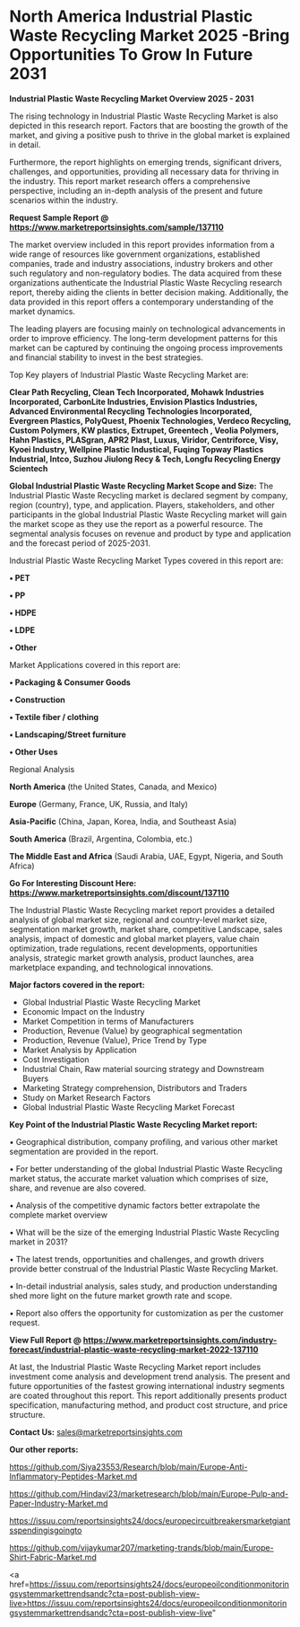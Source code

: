 # North America  Industrial Plastic Waste Recycling Market 2025 -Bring Opportunities To Grow In Future 2031

<Strong> Industrial Plastic Waste Recycling Market Overview 2025 - 2031</strong>

The rising technology in Industrial Plastic Waste Recycling Market is also depicted in this research report. Factors that are boosting the growth of the market, and giving a positive push to thrive in the global market is explained in detail.

Furthermore, the report highlights on emerging trends, significant drivers, challenges, and opportunities, providing all necessary data for thriving in the industry. This report market research offers a comprehensive perspective, including an in-depth analysis of the present and future scenarios within the industry.

<strong>Request Sample Report @ <a href=https://www.marketreportsinsights.com/sample/137110>https://www.marketreportsinsights.com/sample/137110</a></strong>

The market overview included in this report provides information from a wide range of resources like government organizations, established companies, trade and industry associations, industry brokers and other such regulatory and non-regulatory bodies. The data acquired from these organizations authenticate the Industrial Plastic Waste Recycling research report, thereby aiding the clients in better decision making. Additionally, the data provided in this report offers a contemporary understanding of the market dynamics.

The leading players are focusing mainly on technological advancements in order to improve efficiency. The long-term development patterns for this market can be captured by continuing the ongoing process improvements and financial stability to invest in the best strategies.

Top Key players of Industrial Plastic Waste Recycling Market are:

<strong>Clear Path Recycling, Clean Tech Incorporated, Mohawk Industries Incorporated, CarbonLite Industries, Envision Plastics Industries, Advanced Environmental Recycling Technologies Incorporated, Evergreen Plastics, PolyQuest, Phoenix Technologies, Verdeco Recycling, Custom Polymers, KW plastics, Extrupet, Greentech , Veolia Polymers, Hahn Plastics, PLASgran, APR2 Plast, Luxus, Viridor, Centriforce, Visy, Kyoei Industry, Wellpine Plastic Industical, Fuqing Topway Plastics Industrial, Intco, Suzhou Jiulong Recy & Tech, Longfu Recycling Energy Scientech</strong>

<strong><b>Global Industrial Plastic Waste Recycling Market Scope and Size:</b></strong>
The Industrial Plastic Waste Recycling market is declared segment by company, region (country), type, and application. Players, stakeholders, and other participants in the global Industrial Plastic Waste Recycling market will gain the market scope as they use the report as a powerful resource. The segmental analysis focuses on revenue and product by type and application and the forecast period of 2025-2031.

Industrial Plastic Waste Recycling Market Types covered in this report are:

<strong>• PET

• PP

• HDPE

• LDPE

• Other</strong>

Market Applications covered in this report are:

<strong>• Packaging & Consumer Goods

• Construction

• Textile fiber / clothing

• Landscaping/Street furniture

• Other Uses</strong> 

Regional Analysis

<strong>North America</strong> (the United States, Canada, and Mexico)

<strong>Europe</strong> (Germany, France, UK, Russia, and Italy)

<strong>Asia-Pacific</strong> (China, Japan, Korea, India, and Southeast Asia)

<strong>South America</strong> (Brazil, Argentina, Colombia, etc.)

<strong>The Middle East and Africa</strong> (Saudi Arabia, UAE, Egypt, Nigeria, and South Africa)

<strong>Go For Interesting Discount Here: <a href=https://www.marketreportsinsights.com/discount/137110>https://www.marketreportsinsights.com/discount/137110</a></strong>

The Industrial Plastic Waste Recycling market report provides a detailed analysis of global market size, regional and country-level market size, segmentation market growth, market share, competitive Landscape, sales analysis, impact of domestic and global market players, value chain optimization, trade regulations, recent developments, opportunities analysis, strategic market growth analysis, product launches, area marketplace expanding, and technological innovations.

<strong><b>Major factors covered in the report:</b></strong>
<ul>
  <li>Global Industrial Plastic Waste Recycling Market </li>
  <li>Economic Impact on the Industry</li>
  <li>Market Competition in terms of Manufacturers</li>
  <li>Production, Revenue (Value) by geographical segmentation</li>
  <li>Production, Revenue (Value), Price Trend by Type</li>
  <li>Market Analysis by Application</li>
  <li>Cost Investigation</li>
  <li>Industrial Chain, Raw material sourcing strategy and Downstream Buyers</li>
  <li>Marketing Strategy comprehension, Distributors and Traders</li>
  <li>Study on Market Research Factors</li>
  <li>Global Industrial Plastic Waste Recycling Market Forecast</li>
</ul>

<strong><b>Key Point of the Industrial Plastic Waste Recycling Market report:</b></strong>

• Geographical distribution, company profiling, and various other market segmentation are provided in the report.

• For better understanding of the global Industrial Plastic Waste Recycling market status, the accurate market valuation which comprises of size, share, and revenue are also covered.

• Analysis of the competitive dynamic factors better extrapolate the complete market overview

• What will be the size of the emerging Industrial Plastic Waste Recycling market in 2031?

• The latest trends, opportunities and challenges, and growth drivers provide better construal of the Industrial Plastic Waste Recycling Market.

• In-detail industrial analysis, sales study, and production understanding shed more light on the future market growth rate and scope.

• Report also offers the opportunity for customization as per the customer request.

<strong><b>View Full Report @ <a href=https://www.marketreportsinsights.com/industry-forecast/industrial-plastic-waste-recycling-market-2022-137110>https://www.marketreportsinsights.com/industry-forecast/industrial-plastic-waste-recycling-market-2022-137110</a></b></strong>


At last, the Industrial Plastic Waste Recycling Market report includes investment come analysis and development trend analysis. The present and future opportunities of the fastest growing international industry segments are coated throughout this report. This report additionally presents product specification, manufacturing method, and product cost structure, and price structure.

<strong>Contact Us:</strong>
sales@marketreportsinsights.com

<strong>Our other reports:</strong>

<a href=https://github.com/Siya23553/Research/blob/main/Europe-Anti-Inflammatory-Peptides-Market.md>https://github.com/Siya23553/Research/blob/main/Europe-Anti-Inflammatory-Peptides-Market.md</a>

<a href=https://github.com/Hindavi23/marketresearch/blob/main/Europe-Pulp-and-Paper-Industry-Market.md>https://github.com/Hindavi23/marketresearch/blob/main/Europe-Pulp-and-Paper-Industry-Market.md</a>

<a href=https://issuu.com/reportsinsights24/docs/europecircuitbreakersmarketgiantsspendingisgoingto>https://issuu.com/reportsinsights24/docs/europecircuitbreakersmarketgiantsspendingisgoingto</a>

<a href=https://github.com/vijaykumar207/marketing-trands/blob/main/Europe-Shirt-Fabric-Market.md>https://github.com/vijaykumar207/marketing-trands/blob/main/Europe-Shirt-Fabric-Market.md</a>

<a href=https://issuu.com/reportsinsights24/docs/europeoilconditionmonitoringsystemmarkettrendsandc?cta=post-publish-view-live>https://issuu.com/reportsinsights24/docs/europeoilconditionmonitoringsystemmarkettrendsandc?cta=post-publish-view-live</a>"
